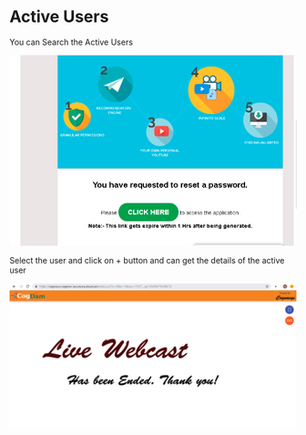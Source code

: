 # Active Users

You can Search the Active Users 

![](../.gitbook/assets/image%20%28162%29.png)

Select the user and click on + button and can get the details of the active user

![](../.gitbook/assets/image%20%28150%29.png)

